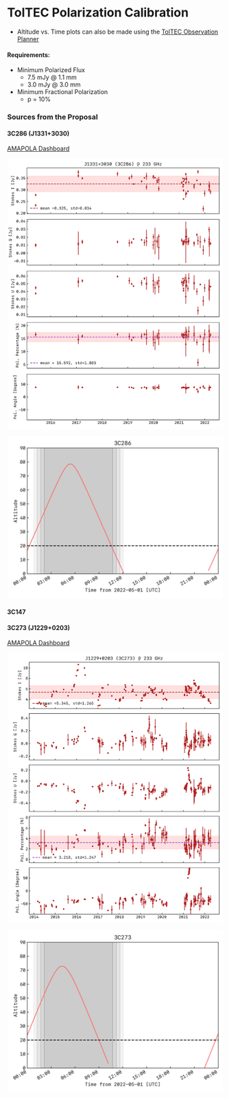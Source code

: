 # TolTEC Polarization Calibration

- Altitude vs. Time plots can also be made using the [TolTEC Observation Planner](http://toltec.lmtgtm.org/toltec_obs_planner)

#### Requirements:
- Minimum Polarized Flux
    - 7.5 mJy @ 1.1 mm
    - 3.0 mJy @ 3.0 mm
- Minimum Fractional Polarization
    - p = 10%


### Sources from the Proposal

#### 3C286 (J1331+3030)
[AMAPOLA Dashboard](http://www.alma.cl/~skameno/AMAPOLA/J1331+3030.flux.html)

![3C286 ALMA Observations](./plots/amapola/3C286.png)

![3C286 ALMA Planner](./plots/obsplanner/3C286.png)

#### 3C147

#### 3C273 (J1229+0203)
[AMAPOLA Dashboard](http://www.alma.cl/~skameno/AMAPOLA/J1229+0203.flux.html)

![3C273 ALMA Observations](./plots/amapola/3C273.png)

![3C273 ALMA Planner](./plots/obsplanner/3C273.png)



